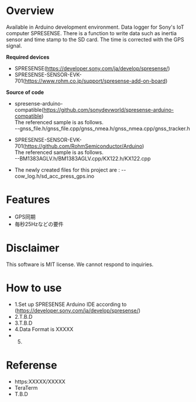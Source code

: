 # Overview

Available in Arduino development environment.
Data logger for Sony's IoT computer SPRESENSE.
There is a function to write data such as inertia sensor and time stamp to the SD card.
The time is corrected with the GPS signal.

**Required devices**
* SPRESENSE(https://developer.sony.com/ja/develop/spresense/)
* SPRESENSE-SENSOR-EVK-701(https://www.rohm.co.jp/support/spresense-add-on-board)

**Source of code**
* spresense-arduino-compatible(https://github.com/sonydevworld/spresense-arduino-compatible)  
The referenced sample is as follows.  
--gnss_file.h/gnss_file.cpp/gnss_nmea.h/gnss_nmea.cpp/gnss_tracker.h

* SPRESENSE-SENSOR-EVK-701(https://github.com/RohmSemiconductor/Arduino)  
The referenced sample is as follows.  
--BM1383AGLV.h/BM1383AGLV.cpp/KX122.h/KX122.cpp

* The newly created files for this project are : --cow_log.h/sd_acc_press_gps.ino

# Features
* GPS同期
* 毎秒25Hzなどの要件

# Disclaimer

This software is MIT license.
We cannot respond to inquiries.

# How to use
* 1.Set up SPRESENSE Arduino IDE according to (https://developer.sony.com/ja/develop/spresense/)
* 2.T.B.D
* 3.T.B.D
* 4.Data Format is XXXXX
* 5.

# Referense
* https:XXXXX/XXXXX
* TeraTerm
* T.B.D

